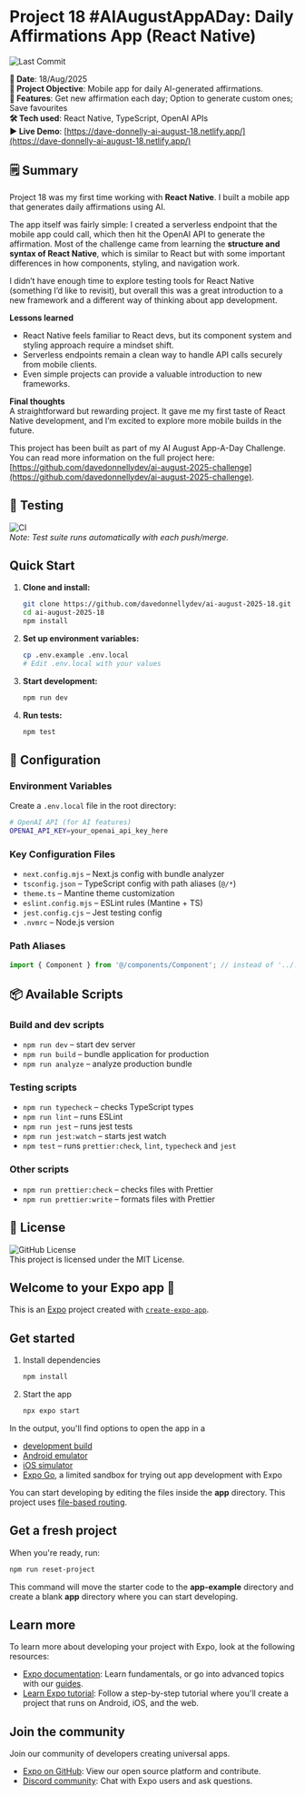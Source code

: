# Project 18 #AIAugustAppADay: Daily Affirmations App (React Native)

![Last Commit](https://img.shields.io/github/last-commit/davedonnellydev/ai-august-2025-18)  

**📆 Date**: 18/Aug/2025  
**🎯 Project Objective**: Mobile app for daily AI-generated affirmations.  
**🚀 Features**: Get new affirmation each day; Option to generate custom ones; Save favourites  
**🛠️ Tech used**: React Native, TypeScript, OpenAI APIs  
**▶️ Live Demo**: [https://dave-donnelly-ai-august-18.netlify.app/](https://dave-donnelly-ai-august-18.netlify.app/)  
  

## 🗒️ Summary

Project 18 was my first time working with **React Native**. I built a mobile app that generates daily affirmations using AI.  

The app itself was fairly simple: I created a serverless endpoint that the mobile app could call, which then hit the OpenAI API to generate the affirmation. Most of the challenge came from learning the **structure and syntax of React Native**, which is similar to React but with some important differences in how components, styling, and navigation work.  

I didn’t have enough time to explore testing tools for React Native (something I’d like to revisit), but overall this was a great introduction to a new framework and a different way of thinking about app development.  

**Lessons learned**  
- React Native feels familiar to React devs, but its component system and styling approach require a mindset shift.  
- Serverless endpoints remain a clean way to handle API calls securely from mobile clients.  
- Even simple projects can provide a valuable introduction to new frameworks.  

**Final thoughts**  
A straightforward but rewarding project. It gave me my first taste of React Native development, and I’m excited to explore more mobile builds in the future.  

This project has been built as part of my AI August App-A-Day Challenge. You can read more information on the full project here: [https://github.com/davedonnellydev/ai-august-2025-challenge](https://github.com/davedonnellydev/ai-august-2025-challenge).  

## 🧪 Testing

![CI](https://github.com/davedonnellydev/ai-august-2025-18/actions/workflows/npm_test.yml/badge.svg)  
*Note: Test suite runs automatically with each push/merge.*  

## Quick Start

1. **Clone and install:**
   ```bash
   git clone https://github.com/davedonnellydev/ai-august-2025-18.git
   cd ai-august-2025-18
   npm install
   ```

2. **Set up environment variables:**
   ```bash
   cp .env.example .env.local
   # Edit .env.local with your values
   ```

3. **Start development:**
   ```bash
   npm run dev
   ```

4. **Run tests:**
   ```bash
   npm test
   ```

## 🔧 Configuration

### Environment Variables

Create a `.env.local` file in the root directory:

```bash
# OpenAI API (for AI features)
OPENAI_API_KEY=your_openai_api_key_here

```

### Key Configuration Files

- `next.config.mjs` – Next.js config with bundle analyzer  
- `tsconfig.json` – TypeScript config with path aliases (`@/*`)  
- `theme.ts` – Mantine theme customization  
- `eslint.config.mjs` – ESLint rules (Mantine + TS)  
- `jest.config.cjs` – Jest testing config  
- `.nvmrc` – Node.js version  

### Path Aliases

```ts
import { Component } from '@/components/Component'; // instead of '../../../components/Component'
```

## 📦 Available Scripts
### Build and dev scripts

- `npm run dev` – start dev server
- `npm run build` – bundle application for production
- `npm run analyze` – analyze production bundle

### Testing scripts

- `npm run typecheck` – checks TypeScript types
- `npm run lint` – runs ESLint
- `npm run jest` – runs jest tests
- `npm run jest:watch` – starts jest watch
- `npm test` – runs `prettier:check`, `lint`, `typecheck` and `jest`

### Other scripts

- `npm run prettier:check` – checks files with Prettier
- `npm run prettier:write` – formats files with Prettier


## 📜 License
![GitHub License](https://img.shields.io/github/license/davedonnellydev/ai-august-2025-18)  
This project is licensed under the MIT License.  

## Welcome to your Expo app 👋

This is an [Expo](https://expo.dev) project created with [`create-expo-app`](https://www.npmjs.com/package/create-expo-app).  

## Get started

1. Install dependencies

   ```bash
   npm install
   ```

2. Start the app

   ```bash
   npx expo start
   ```

In the output, you'll find options to open the app in a  

- [development build](https://docs.expo.dev/develop/development-builds/introduction/)
- [Android emulator](https://docs.expo.dev/workflow/android-studio-emulator/)
- [iOS simulator](https://docs.expo.dev/workflow/ios-simulator/)
- [Expo Go](https://expo.dev/go), a limited sandbox for trying out app development with Expo

You can start developing by editing the files inside the **app** directory. This project uses [file-based routing](https://docs.expo.dev/router/introduction).  

## Get a fresh project

When you're ready, run:

```bash
npm run reset-project
```

This command will move the starter code to the **app-example** directory and create a blank **app** directory where you can start developing.

## Learn more

To learn more about developing your project with Expo, look at the following resources:  

- [Expo documentation](https://docs.expo.dev/): Learn fundamentals, or go into advanced topics with our [guides](https://docs.expo.dev/guides).  
- [Learn Expo tutorial](https://docs.expo.dev/tutorial/introduction/): Follow a step-by-step tutorial where you'll create a project that runs on Android, iOS, and the web.  

## Join the community

Join our community of developers creating universal apps.  

- [Expo on GitHub](https://github.com/expo/expo): View our open source platform and contribute.  
- [Discord community](https://chat.expo.dev): Chat with Expo users and ask questions.  
